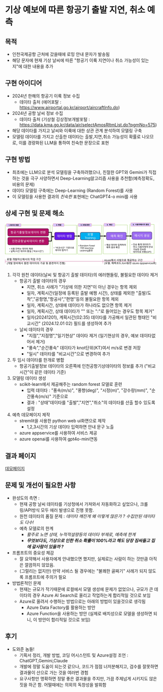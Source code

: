 


# 기상 예보에 따른 항공기 출발 지연, 취소 예측

## 목적
  * 인천국제공항 근처에 갔을때에 로밍 안내 문자가 발송됨
  * 해당 문자에 현재 기상 날씨에 따른 "항공기 이륙 지연이나 취소 가능성이 있는지"에 대한 내용을 추가

## 구현 아이디어
+ 2024년 한해의 항공기 이륙 정보 수집 
  + 데이타 출처 (에어포탈 : https://www.airportal.go.kr/airport/aircraftInfo.do)
+ 2024년 공항 날씨 정보 수집
  + 데이타 출처 (기상철 깅상정보개발포털 : https://data.kma.go.kr/data/air/selectAmosRltmList.do?pgmNo=575)
+ 해당 데이타를 가지고 날씨와 이륙에 대한 상관 관계 분석하여 모델링 구축
+ 모델링 데이타를 가지고 산출한 데이타는 출발,지연,취소 가능성이 확률로 나오므로, 이를 경량화된 LLM을 통하여 친숙한 문장으로 표현

## 구현 방법
+ 최초에는 LLM으로 분석 모델링을 구축하려했으나, 친절한 GPT와 Gemini가 직접하는 것을 극구 사양하면서 Deep-Learning알고리즘 사용을 추천함(예측정확도, 비용의 문제)
+ 데이타 모델링 구축에는 Deep-Learning (Random Forest)를 사용
+ 이 모델링을 사용한 결과의 _친숙한_ 표현에는 ChatGPT4-o mini를 사용

## 상세 구현 및 문제 해소
![개요](./images/개요.jpg)
1. 각각 원천 데이타(날씨 및 항공기 출발 데이타)의 에러핸들링, 불필요한 데이타 제거
   + 항공기 출발 데이타의 경우
     + 지연, 취소 사례가 "기상에 의한 지연"이 아닌 경우는 항목 제외 
     + 일자, 계획시간(일정에 등록된 출발 예쩡 시간), 상태를 제외한 "출발/도착","공항명,"항공사","편명"등의 불필요한 항목 제외
     + 일자, 계획시간, 상태에 데이타가 하나라도 없으면 항목 제거
     + 일자, 계획시간, 상태 데이타가 "" 또는 ":"로 들어있는 경우도 항목 제거"
     + 일자(20241201), 계획시간(02:35) 데이타를 가공해서 일관된 형태인 "비교시간" (2024.12.01 02) 필드를 생성하여 추가
   + 날씨 데이타의 경우
     + "지점","지점명","일기현상" 데이타 제거 (일기현상의 경우, 예보 데이타없어서 제거)
     + "풍속","순간풍속" 데이타가 knot단위(KT)여서 m/s로 변경 저장
     + "일시" 데이타를 "비교시간"으로 변경하여 추가 
2. 두 임시 데이타를 한개로 병합 
   + 항공기출발정보 데이타의 오른쪽에 인천공항기상데이타의 정보를 추가 ("비교시간"이 같은 데이타 기준) 
3. 모델링 데이타 생성
   + scikit-learn에서 제공해주는 random forest 모델로 훈련
     + 입력 데이타 : "풍속(m/s)", "풍향(deg)", "시정(m)", "강수량(mm)", "순간풍속(m/s)" 기준으로
     + 결과 : "상태"데이타를 "출발","지연","취소"의 데이타를 산출 할수 있도록 설정
4. 예측 데모페이지 제작
   + stremlit을 사용한 python web ui화면으로 제작
     + 1,2,3시간의 기상 데이타 입력하면 안내 문구 노출
   + azure appservice를 사용하여 서비스 제공
   + azure openai를 사용하여 gpt4o-mini연동
  
## 결과 페이지 
[데모페이지](https://appservice-mandolin-flight-delay.azurewebsites.net "데모페이지")

## 문제 및 개선이 필요한 사항
 + 완성도의 측면 : 
   + 현재 공항 날씨 데이타를 기상청에서 가져와서 자동화하고 싶었으나, 크롤링/API방식 모두 에러 발생으로 진행 못함.
   + 원천 데이타의 품질 문제 : _데이타 깨진게 왜 이렇게 많은가 ? 수집안된 데이타도 다수!_
   + 예측 모델로의 한계 
     + _활주로 노면 상태, 누적적설량등의 데이타 부재로, 예측에 한계_
     + ___무엇보다도, 기상으로 인한 취소 확률이 100%라고 해도 당장 짐싸들고 집에 갈사람이 있을까 ?___
 + 프롬프트의 중요성 체감
   + 잘 요약해서 사용자에게 안내했으면 했지만, 실제로는 사람이 하는 것만큼 아직은 깔끔하지 않았음.
   + (그럴리는 없지만) 만약 서비스 될 경우에는 "불쾌한 골짜기" 사례가 되지 않도록 프롬프트에 주의가 필요
 + 방법론적인 문제
   + 현재는 규모가 작기때문에 로컬에서 모델 생성에 문제가 없었으나, 규모가 큰 데이타의 경우 Azure AI Search로 올리고 작업하는게 합리적일 것으로 보임
   + Azure로 올려서 수행하는 방법으로는 아래의 방법이 있을것으로 생각됨
     + Azure Data Factory를 활용하는 방안
     + Azure Function을 사용하는 방안 (실제로 배치성으로 모델을 생성하면 되니, 이 방안이 합리적일 것으로 보임)
 

## 후기
- 도와준 놈들!
  - 기획서 정리, 개발 방법, 코딩 어시스턴트 및 Azure설정 조언 : ChatGPT,Gemini,Claude
  - 개발에 정말 도움이 되는것 같으나, 코드가 점점 너저분해지고, 검수를 잘못하면 결과물이 산으로 가는 것을 여러번 경험
  - 요구사항만 명확하면 정말 좋은 결과물을 주지만, 가끔 주제넘게 시키지도 않은 짓을 하곤 함. 어떨때에는 의외의 독창성을 발휘함
  


      